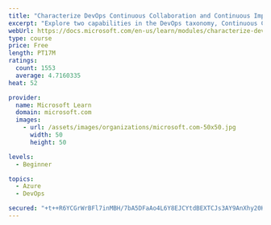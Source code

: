 ```yaml
---
title: "Characterize DevOps Continuous Collaboration and Continuous Improvement"
excerpt: "Explore two capabilities in the DevOps taxonomy, Continuous Collaboration and Continuous Improvement."
webUrl: https://docs.microsoft.com/en-us/learn/modules/characterize-devops-continous-collaboration-improvement/
type: course
price: Free
length: PT17M
ratings:
  count: 1553
  average: 4.7160335
heat: 52

provider:
  name: Microsoft Learn
  domain: microsoft.com
  images:
    - url: /assets/images/organizations/microsoft.com-50x50.jpg
      width: 50
      height: 50

levels:
  - Beginner

topics:
  - Azure
  - DevOps

secured: "+t++R6YCGrWrBFl7inMBH/7bA5DFaAo4L6Y8EJCYtdBEXTCJs3AY9AnXhy20HQ300x62KFQiZAJmIuJzl+JCefWd8AU1+5d5GslNkKYUsXNzsNVUpQsD0f4eHTLUZT5rhQNF4+cthe1tttNzGoeIDUld1ywtgEvJzfQ2exH7ywVHp4ZB1L2atQtcWvr6XC1qDLBPd8VhCV0KGt+Uny+nLSsrHxx5n1Rgw/F7k0vsBgCDGIflTHSxJEpjluM9SuSj9VspKAiovoRGkfcf0mm7BtpfTP9Icl9W0W/LDfED+F9GdqHZ4cTqKpfmYs1ORMw6JFkxHoDLAft/iQ+G2TNYorBqXsAcFP7zyFpDTjsLPDru88WwboDyQ+tRYfDL8qy5jVjwvRgl8fwHfDIFo7/vc1B8h0znREBsq708zIW1C7A=;wp6iAIryo6Vw4jYC3dRzaQ=="
---
```


